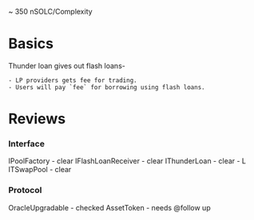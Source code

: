 ~ 350 nSOLC/Complexity

# Basics

Thunder loan gives out flash loans-

    - LP providers gets fee for trading.
    - Users will pay `fee` for borrowing using flash loans.

# Reviews

### Interface

IPoolFactory - clear
IFlashLoanReceiver - clear
IThunderLoan - clear - L
ITSwapPool - clear

### Protocol

OracleUpgradable - checked
AssetToken - needs @follow up
